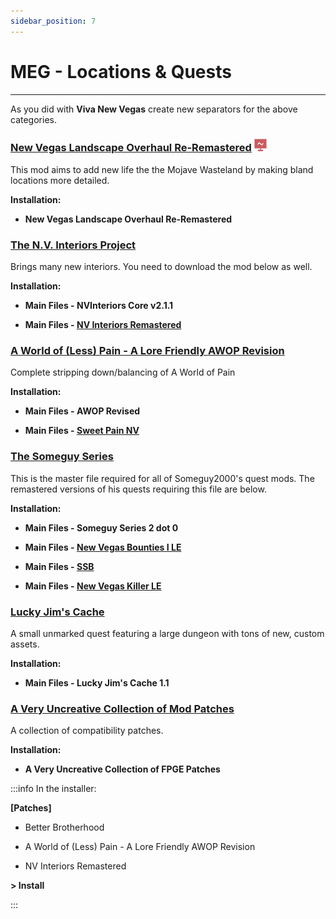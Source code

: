 ```yaml
---
sidebar_position: 7
---
```


# MEG - Locations & Quests

---

As you did with **Viva New Vegas** create new separators for the above categories.

### [New Vegas Landscape Overhaul Re-Remastered](https://www.nexusmods.com/newvegas/mods/74218) ![](../static/img/Performance.png)

This mod aims to add new life the the Mojave Wasteland by making bland locations more detailed.

**Installation:**

- **New Vegas Landscape Overhaul Re-Remastered**


### [The N.V. Interiors Project](https://www.nexusmods.com/newvegas/mods/43534)

Brings many new interiors. You need to download the mod below as well.

**Installation:**

- **Main Files - NVInteriors Core v2.1.1**

- **Main Files - [NV Interiors Remastered](https://www.nexusmods.com/newvegas/mods/71228?tab=files)**


### [A World of (Less) Pain - A Lore Friendly AWOP Revision](https://www.nexusmods.com/newvegas/mods/71139)

Complete stripping down/balancing of A World of Pain

**Installation:**

- **Main Files - AWOP Revised**

- **Main Files - [Sweet Pain NV](https://www.nexusmods.com/newvegas/mods/81523?tab=files)**


### [The Someguy Series](https://www.nexusmods.com/newvegas/mods/48925)

This is the master file required for all of Someguy2000's quest mods. The remastered versions of his quests requiring this file are below.

**Installation:**

- **Main Files - Someguy Series 2 dot 0**

- **Main Files - [New Vegas Bounties I LE](https://www.nexusmods.com/newvegas/mods/77108?tab=files)**

- **Main Files - [SSB](https://www.nexusmods.com/newvegas/mods/79556?tab=files)**

- **Main Files - [New Vegas Killer LE](https://www.nexusmods.com/newvegas/mods/78427?tab=files)**


### [Lucky Jim's Cache](https://www.nexusmods.com/newvegas/mods/81121)

A small unmarked quest featuring a large dungeon with tons of new, custom assets.

**Installation:**

- **Main Files - Lucky Jim's Cache 1.1**


### [A Very Uncreative Collection of Mod Patches](https://www.nexusmods.com/newvegas/mods/78465)

A collection of compatibility patches.

**Installation:**

- **A Very Uncreative Collection of FPGE Patches**

:::info In the installer:

**[Patches]**

- Better Brotherhood

- A World of (Less) Pain - A Lore Friendly AWOP Revision

- NV Interiors Remastered

**> Install**

:::